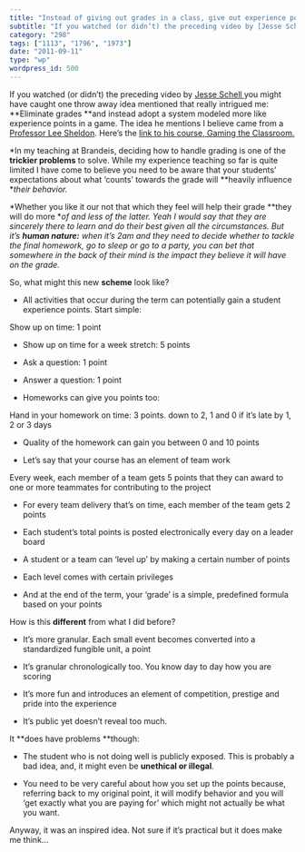 ```yaml
---
title: "Instead of giving out grades in a class, give out experience points"
subtitle: "If you watched (or didn’t) the preceding video by [Jesse Schell ](http://www.schellgames.com/)you mi..."
category: "298"
tags: ["1113", "1796", "1973"]
date: "2011-09-11"
type: "wp"
wordpress_id: 500
---
```

If you watched (or didn’t) the preceding video by [Jesse Schell ](http://www.schellgames.com/)you might have caught one throw away idea mentioned that really intrigued me: **Eliminate grades **and instead adopt a system modeled more like experience points in a game. The idea he mentions I believe came from a [Professor Lee Sheldon](http://www.escapistmagazine.com/news/view/99224-Professor-Abandons-Grades-for-Experience-Points). Here’s the [link to his course, Gaming the Classroom.](http://gamingtheclassroom.wordpress.com/syllabus/)

*In my teaching at Brandeis, deciding how to handle grading is one of the **trickier problems** to solve. While my experience teaching so far is quite limited I have come to believe you need to be aware that your students’ expectations about what ‘counts’ towards the grade will **heavily influence **their behavior.*

*Whether you like it our not that which they feel will help their grade **they will do more **of and less of the latter. Yeah I would say that they are sincerely there to learn and do their best given all the circumstances. But it’s **human nature:** when it’s 2am and they need to decide whether to tackle the final homework, go to sleep or go to a party, you can bet that somewhere in the back of their mind is the impact they believe it will have on the grade.*

So, what might this new **scheme** look like?

- All activities that occur during the term can potentially gain a student experience points. Start simple: 

Show up on time: 1 point

- Show up on time for a week stretch: 5 points

- Ask a question: 1 point

- Answer a question: 1 point

- Homeworks can give you points too: 

Hand in your homework on time: 3 points. down to 2, 1 and 0 if it’s late by 1, 2 or 3 days

- Quality of the homework can gain you between 0 and 10 points

- Let’s say that your course has an element of team work 

Every week, each member of a team gets 5 points that they can award to one or more teammates for contributing to the project

- For every team delivery that’s on time, each member of the team gets 2 points

- Each student’s total points is posted electronically every day on a leader board

- A student or a team can ‘level up’ by making a certain number of points

- Each level comes with certain privileges

- And at the end of the term, your ‘grade’ is a simple, predefined formula based on your points

How is this **different** from what I did before?

- It’s more granular. Each small event becomes converted into a standardized fungible unit, a point

- It’s granular chronologically too. You know day to day how you are scoring

- It’s more fun and introduces an element of competition, prestige and pride into the experience

- It’s public yet doesn’t reveal too much.

It **does have problems **though:

- The student who is not doing well is publicly exposed. This is probably a bad idea, and, it might even be **unethical or illegal**.

- You need to be very careful about how you set up the points because, referring back to my original point, it will modify behavior and you will ‘get exactly what you are paying for’ which might not actually be what you want.

Anyway, it was an inspired idea. Not sure if it’s practical but it does make me think…